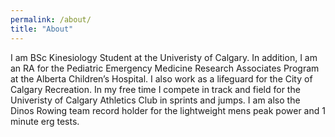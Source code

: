 ```yaml
---
permalink: /about/
title: "About"
---
```


I am BSc Kinesiology Student at the Univeristy of Calgary. In addition, I am an RA for the Pediatric Emergency Medicine Research Associates Program at the Alberta Children’s Hospital. I also work as a lifeguard for the City of Calgary Recreation.
In my free time I compete in track and field for the Univeristy of Calgary Athletics Club in sprints and jumps.
I am also the Dinos Rowing team record holder for the lightweight mens peak power and 1 minute erg tests.
